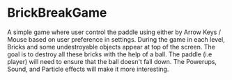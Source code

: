 # BrickBreakGame

A simple game where user control the paddle using either by Arrow Keys / Mouse based on user preference in settings. During the game in each level, Bricks and some undestroyable objects appear at top of the screen. The goal is to destroy all these bricks with the help of a ball. The paddle (i.e player) will need to ensure that the ball doesn't fall down. The Powerups, Sound, and Particle effects will make it more interesting.
